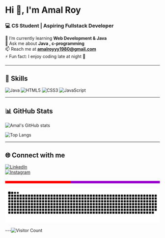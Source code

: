 # Hi 👋, I'm Amal Roy  
### 💻 CS Student | Aspiring Fullstack Developer  

🌱 I’m currently learning **Web Development & Java**  
💬 Ask me about **Java , c-programming**  
📫 Reach me at **amalroyyy1980@gmail.com**  
⚡ Fun fact: I enjoy coding late at night 🌙  

---

## 🚀 Skills
![Java](https://img.shields.io/badge/Java-%23ED8B00.svg?style=for-the-badge&logo=openjdk&logoColor=white)
![HTML5](https://img.shields.io/badge/HTML5-%23E34F26.svg?style=for-the-badge&logo=html5&logoColor=white)
![CSS3](https://img.shields.io/badge/CSS3-%231572B6.svg?style=for-the-badge&logo=css3&logoColor=white)
![JavaScript](https://img.shields.io/badge/JavaScript-F7DF1E.svg?style=for-the-badge&logo=javascript&logoColor=black)

---

## 📊 GitHub Stats
![Amal's GitHub stats](https://github-readme-stats.vercel.app/api?username=Amal-Roy&show_icons=true&theme=radical)  

![Top Langs](https://github-readme-stats.vercel.app/api/top-langs/?username=Amal-Roy&layout=compact&theme=radical)

---

## 🌐 Connect with me 

[![LinkedIn](https://img.shields.io/badge/LinkedIn-%230A66C2.svg?style=for-the-badge&logo=linkedin&logoColor=white)](https://www.linkedin.com/in/amal-roy-08528b350?utm_source=share&utm_campaign=share_via&utm_content=profile&utm_medium=android_app)  
[![Instagram](https://img.shields.io/badge/Instagram-%23E4405F.svg?style=for-the-badge&logo=instagram&logoColor=white)](https://www.instagram.com/invites/contact/?utm_source=ig_contact_invite&utm_medium=copy_link&utm_content=nvjlsos)


<p align="center">
  <svg width="100%" height="8">
    <defs>
      <linearGradient id="rainbow" x1="0%" y1="0%" x2="100%" y2="0%">
        <stop offset="0%" stop-color="#ff0000">
          <animate attributeName="offset" values="0;1" dur="4s" repeatCount="indefinite" />
        </stop>
        <stop offset="20%" stop-color="#ff9900">
          <animate attributeName="offset" values="0;1" dur="4s" repeatCount="indefinite" />
        </stop>
        <stop offset="40%" stop-color="#ffff00">
          <animate attributeName="offset" values="0;1" dur="4s" repeatCount="indefinite" />
        </stop>
        <stop offset="60%" stop-color="#33cc33">
          <animate attributeName="offset" values="0;1" dur="4s" repeatCount="indefinite" />
        </stop>
        <stop offset="80%" stop-color="#3399ff">
          <animate attributeName="offset" values="0;1" dur="4s" repeatCount="indefinite" />
        </stop>
        <stop offset="100%" stop-color="#9900cc">
          <animate attributeName="offset" values="0;1" dur="4s" repeatCount="indefinite" />
        </stop>
      </linearGradient>
    </defs>
    <rect width="100%" height="8" fill="url(#rainbow)" />
  </svg>
</p>

![Snake animation](https://raw.githubusercontent.com/Platane/snk/output/github-contribution-grid-snake-dark.svg)






---![Visitor Count](https://komarev.com/ghpvc/?username=Amal-Roy&color=blue)

